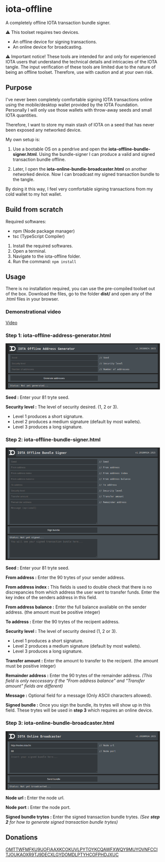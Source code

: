 # iota-offline
A completely offline IOTA transaction bundle signer.

:warning: This toolset requires two devices.
* An offline device for signing transactions.
* An online device for broadcasting.

:warning: Important notice! These tools are intended for and only for experienced IOTA users that understand the technical details and intricacies of the IOTA tangle. The input verification of these tools are limited due to the nature of being an offline toolset. Therefore, use with caution and at your own risk.

## Purpose
I've never been completely comfortable signing IOTA transactions online using the mobile/desktop wallet provided by the IOTA Foundation. Personally I will only use those wallets with throw-away seeds and small IOTA quantities.

Therefore, I want to store my main stash of IOTA on a seed that has never been exposed any networked device.

My own setup is:
1. Use a bootable OS on a pendrive and open the **iota-offline-bundle-signer.html**.
Using the bundle-signer I can produce a valid and signed transaction bundle offline.

2. Later, I open the **iota-online-bundle-broadcaster.html** on another networked device.
Now I can broadcast my signed transaction bundle to the tangle.

By doing it this way, I feel very comfortable signing transactions from my cold wallet to my hot wallet.

## Build from scratch
Required softwares:
* npm (Node package manager)
* tsc (TypeScript Compiler)

1. Install the required softwares.
2. Open a terminal.
3. Navigate to the iota-offline folder.
4. Run the command: `npm install`

## Usage

There is no installation required, you can use the pre-compiled toolset out of the box.
Download the files, go to the folder **dist/** and open any of the .html files in your browser.

### Demonstrational video

[Video](https://www.youtube.com/watch?v=hKLVcqpdBLc)

### Step 1: iota-offline-address-generator.html ###

![address-generator.png](https://github.com/ixuz/iota-offline/blob/master/screenshots/address-generator.png)

**Seed :**
Enter your 81 tryte seed.

**Security level :**
The level of security desired. (1, 2 or 3).
* Level 1 produces a short signature.
* Level 2 produces a medium signature (default by most wallets).
* Level 3 produces a long signature.

### Step 2: iota-offline-bundle-signer.html ###

![bundle-signer.png](https://github.com/ixuz/iota-offline/blob/master/screenshots/bundle-signer.png)

**Seed :**
Enter your 81 tryte seed.

**From address :**
Enter the 90 trytes of your sender address.

**From address index :**
This fields is used to double check that there is no discrepancies from which address the user want to transfer funds.
Enter the key index of the senders address in this field.

**From address balance :**
Enter the full balance available on the sender address. (the amount must be positive integer)

**To address :**
Enter the 90 trytes of the recipent address.

**Security level :**
The level of security desired (1, 2 or 3).
* Level 1 produces a short signature.
* Level 2 produces a medium signature (default by most wallets).
* Level 3 produces a long signature.

**Transfer amount :**
Enter the amount to transfer to the recipent. (the amount must be positive integer)

**Remainder address :**
Enter the 90 trytes of the remainder address.
*(This field is only neccessary if the "From address balance" and "Transfer amount" fields are different)*

**Message :**
Optional field for a message (Only ASCII characters allowed).

**Signed bundle :**
Once you sign the bundle, its trytes will show up in this field.
These trytes will be used in **step 3** which requires an online device.

### Step 3: iota-online-bundle-broadcaster.html ###

![bundle-broadcaster.png](https://github.com/ixuz/iota-offline/blob/master/screenshots/bundle-broadcaster.png)

**Node url :**
Enter the node url.

**Node port :**
Enter the node port.

**Signed bundle trytes :**
Enter the signed transaction bundle trytes.
*(See **step 2** for how to generate signed transaction bundle trytes)*

## Donations
[OMTTWFMFKU9UOFIAAXKCOKUVLPYTOYKCQAWFXWQY9MUYOVNFCCITJOUKAOXR9TJ9DECXLGYDOMDLPTYHCOFPHDJXUC](https://thetangle.org/address/OMTTWFMFKU9UOFIAAXKCOKUVLPYTOYKCQAWFXWQY9MUYOVNFCCITJOUKAOXR9TJ9DECXLGYDOMDLPTYHCOFPHDJXUC)
